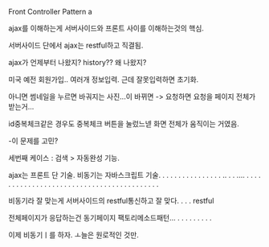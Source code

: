 Front Controller Pattern
a

ajax를 이해하는게 서버사이드와 프론트 사이를 이해하는것의 핵심. 

서버사이드 단에서 ajax는 restful하고 직결됨. 

ajax가 언제부터 나왔지?  history??
왜 나왔지? 

미국 예전 회원가입.. 여러개 정보입력. 근데 잘못입력하면 초기화. 

아니면 썸네일을 누르면 바궈지는 사진...이 바뀌면  -> 요청하면 요청을 페이지 전체가 받는거... 


id중복체크같은 경우도 중복체크 버튼을 눌렀느넫 화면 전체가 움직이는 거였음. 



-이 문제를 고민? 



세번째 케이스 : 검색 > 자동완성 기능. 

ajax는 프론트 단 기술.        비동기는 자바스크립트 기술. . . . . . . . . . . . . . . . .. . . .... . . . . . . . . . . . . . . . . . . . . . . . . . . . . . . . . . . . . . . . . . .


비동기라 잘 맞는게    서버사이드의 restful통신하고 잘 맞다. . . . restful


전체페이지가 응답하는건 동기페이지  팩토리메소드패턴...  . .  .  . . . . . .


이제 비동기ㅣ를 하자. ㅗ늘은 원로적인 것만. 

